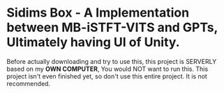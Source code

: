 # Sidims Box - A Implementation between MB-iSTFT-VITS and GPTs, Ultimately having UI of Unity.
Before actually downloading and try to use this, this project is SERVERLY based on my **OWN COMPUTER**, You would NOT want to run this.
This project isn't even finished yet, so don't use this entire project. It is not recommended.


